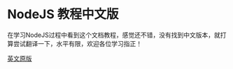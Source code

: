 # NodeJS 教程中文版

在学习NodeJS过程中看到这个文档教程，感觉还不错，没有找到中文版本，就打算尝试翻译一下，水平有限，欢迎各位学习指正！

[英文原版](https://nodejs.dev/learn)


